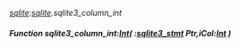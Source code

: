 _[sqlite](../../modules/sqlite/sqlite-module.md):[sqlite](../../modules/sqlite/sqlite-module.md).sqlite3\_column\_int_
##### Function sqlite3\_column\_int:[Int](../../modules/wonkey/wonkey-types-int.md)( :[sqlite3_stmt](../../modules/sqlite/sqlite-sqlite3_stmt.md) Ptr,iCol:[Int](../../modules/wonkey/wonkey-types-int.md) )

